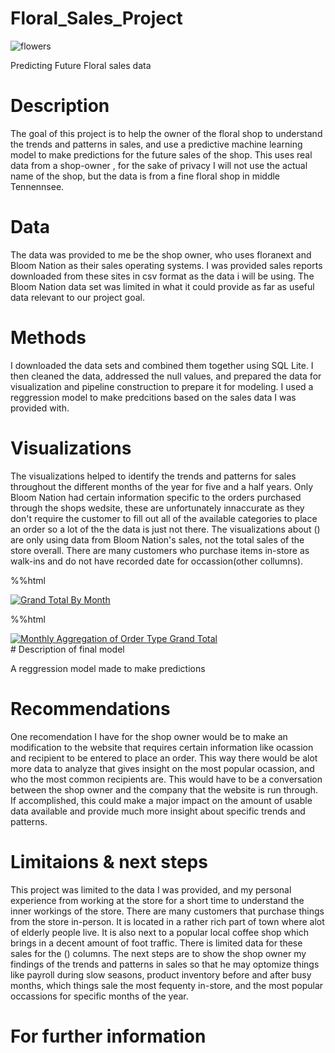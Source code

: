 # Floral_Sales_Project

![flowers](https://github.com/JoeBwonKenobi/Floral_Sales_Project/assets/117705408/21abb11b-0243-48ce-8ca3-7b09ff3a1261)

Predicting Future Floral sales data
# Description

The goal of this project is to help the owner of the floral shop to understand the trends and patterns in sales, and use a predictive machine learning model to make predictions for the future sales of the shop. This uses real data from a shop-owner , for the sake of privacy I will not use the actual name of the shop, but the data is from a fine floral shop in middle Tennennsee. 

# Data 

The data was provided to me be the shop owner, who uses floranext and Bloom Nation as their sales operating systems. I was provided sales reports downloaded from these sites in csv format as the data i will be using. The Bloom Nation data set was limited in what it could provide as far as useful data relevant to our project goal.

# Methods
I downloaded the data sets and combined them together using SQL Lite. I then cleaned the data, addressed the null values, and prepared the data for visualization and pipeline construction to prepare it for modeling. I used a reggression model to make predcitions based on the sales data I was provided with.

# Visualizations
The visualizations helped to identify the trends and patterns for sales throughout the different months of the year for five and a half years. Only Bloom Nation had certain information specific to the orders purchased through the shops wedsite, these are unfortunately innaccurate as they don't require the customer to fill out all of the available categories to place an order so a lot of the the data is just not there. The visualizations about () are only using data from Bloom Nation's sales, not the total sales of the store overall. There are many customers who purchase items in-store as walk-ins and do not have recorded date for occassion(other collumns).

%%html
<div class='tableauPlaceholder' id='viz1692320040992' style='position: relative'><noscript><a href='#'><img alt='Grand Total By Month ' src='https:&#47;&#47;public.tableau.com&#47;static&#47;images&#47;Fl&#47;Floral_Data_Visualizations-paymentmethodbyyear&#47;Sheet1&#47;1_rss.png' style='border: none' /></a></noscript><object class='tableauViz'  style='display:none;'><param name='host_url' value='https%3A%2F%2Fpublic.tableau.com%2F' /> <param name='embed_code_version' value='3' /> <param name='site_root' value='' /><param name='name' value='Floral_Data_Visualizations-paymentmethodbyyear&#47;Sheet1' /><param name='tabs' value='no' /><param name='toolbar' value='yes' /><param name='static_image' value='https:&#47;&#47;public.tableau.com&#47;static&#47;images&#47;Fl&#47;Floral_Data_Visualizations-paymentmethodbyyear&#47;Sheet1&#47;1.png' /> <param name='animate_transition' value='yes' /><param name='display_static_image' value='yes' /><param name='display_spinner' value='yes' /><param name='display_overlay' value='yes' /><param name='display_count' value='yes' /><param name='language' value='en-US' /><param name='filter' value='publish=yes' /></object></div>                <script type='text/javascript'>                    var divElement = document.getElementById('viz1692320040992');                    var vizElement = divElement.getElementsByTagName('object')[0];                    vizElement.style.width='100%';vizElement.style.height=(divElement.offsetWidth*0.75)+'px';                    var scriptElement = document.createElement('script');                    scriptElement.src = 'https://public.tableau.com/javascripts/api/viz_v1.js';                    vizElement.parentNode.insertBefore(scriptElement, vizElement);                </script>





%%html
<div class='tableauPlaceholder' id='viz1692327975842' style='position: relative'><noscript><a href='#'><img alt='Monthly Aggregation of Order Type Grand Total ' src='https:&#47;&#47;public.tableau.com&#47;static&#47;images&#47;Fl&#47;Floral_Data_Visualizations-paymentmethodbyyear&#47;Sheet13&#47;1_rss.png' style='border: none' /></a></noscript><object class='tableauViz'  style='display:none;'><param name='host_url' value='https%3A%2F%2Fpublic.tableau.com%2F' /> <param name='embed_code_version' value='3' /> <param name='site_root' value='' /><param name='name' value='Floral_Data_Visualizations-paymentmethodbyyear&#47;Sheet13' /><param name='tabs' value='no' /><param name='toolbar' value='yes' /><param name='static_image' value='https:&#47;&#47;public.tableau.com&#47;static&#47;images&#47;Fl&#47;Floral_Data_Visualizations-paymentmethodbyyear&#47;Sheet13&#47;1.png' /> <param name='animate_transition' value='yes' /><param name='display_static_image' value='yes' /><param name='display_spinner' value='yes' /><param name='display_overlay' value='yes' /><param name='display_count' value='yes' /><param name='language' value='en-US' /><param name='filter' value='publish=yes' /></object></div>                <script type='text/javascript'>                    var divElement = document.getElementById('viz1692327975842');                    var vizElement = divElement.getElementsByTagName('object')[0];                    vizElement.style.width='100%';vizElement.style.height=(divElement.offsetWidth*0.75)+'px';                    var scriptElement = document.createElement('script');                    scriptElement.src = 'https://public.tableau.com/javascripts/api/viz_v1.js';                    vizElement.parentNode.insertBefore(scriptElement, vizElement);                </script>
# Description of final model

A reggression model made to make predictions

# Recommendations
One recomendation I have for the shop owner would be to make an modification to the website that requires certain information like ocassion and recipient to be entered to place an order. This way there would be alot more data to analyze that gives insight on the most popular ocassion, and who the most common recipients are. This would have to be a conversation between the shop owner and the company that the website is run through. If accomplished, this could make a major impact on the amount of usable data available and provide much more insight about specific trends and patterns.

# Limitaions & next steps
This project was limited to the data I was provided, and my personal experience from working at the store for a short time to understand the inner workings of the store. There are many customers that purchase things from the store in-person. It is located in a rather rich part of town where alot of elderly people live. It is also next to a popular local coffee shop which brings in a decent amount of foot traffic. There is limited data for these sales for the () columns. The next steps are to show the shop owner my findings of the trends and patterns in sales so that he may optomize things like payroll during slow seasons, product inventory before and after busy months, which things sale the most fequenty in-store, and the most popular occassions for specific months of the year.

# For further information
